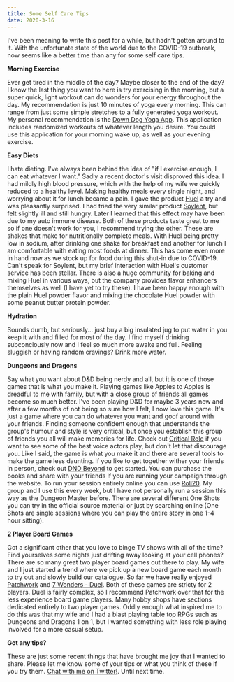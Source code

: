 ```yaml
---
title: Some Self Care Tips
date: 2020-3-16
---
```


I've been meaning to write this post for a while, but hadn't gotten around to it. With the unfortunate state of the world due to the COVID-19 outbreak, now seems like a better time than any for some self care tips.

**Morning Exercise**

Ever get tired in the middle of the day? Maybe closer to the end of the day? I know the last thing you want to here is try exercising in the morning, but a super quick, light workout can do wonders for your energy throughout the day. My recommendation is just 10 minutes of yoga every morning. This can range from just some simple stretches to a fully generated yoga workout. My personal recommendation is the [Down Dog Yoga App](https://www.downdogapp.com/). This application includes randomized workouts of whatever length you desire. You could use this application for your morning wake up, as well as your evening exercise.

**Easy Diets**

I hate dieting. I've always been behind the idea of "if I exercise enough, I can eat whatever I want." Sadly a recent doctor's visit disproved this idea. I had mildly high blood pressure, which with the help of my wife we quickly reduced to a healthy level. Making healthy meals every single night, and worrying about it for lunch became a pain. I gave the product [Huel](https://huel.com/) a try and was pleasantly surprised. I had tried the very similar product [Soylent](https://soylent.com/), but felt slightly ill and still hungry. Later I learned that this effect may have been due to my auto immune disease. Both of these products taste great to me so if one doesn't work for you, I recommend trying the other. These are shakes that make for nutritionally complete meals. With Huel being pretty low in sodium, after drinking one shake for breakfast and another for lunch I am comfortable with eating most foods at dinner. This has come even more in hand now as we stock up for food during this shut-in due to COVID-19. Can't speak for Soylent, but my brief interaction with Huel's customer service has been stellar. There is also a huge community for baking and mixing Huel in various ways, but the company provides flavor enhancers themselves as well (I have yet to try these). I have been happy enough with the plain Huel powder flavor and mixing the chocolate Huel powder with some peanut butter protein powder.

**Hydration**

Sounds dumb, but seriously... just buy a big insulated jug to put water in you keep it with and filled for most of the day. I find myself drinking subconciously now and I feel so much more awake and full. Feeling sluggish or having random cravings? Drink more water.

**Dungeons and Dragons**

Say what you want about D&D being nerdy and all, but it is one of those games that is what you make it. Playing games like Apples to Apples is dreadful to me with family, but with a close group of friends all games become so much better. I've been playing D&D for maybe 3 years now and after a few months of not being so sure how I felt, I now love this game. It's just a game where you can do whatever you want and goof around with your friends. Finding someone confident enough that understands the group's humour and style is very critical, but once you establish this group of friends you all will make memories for life. Check out [Critical Role](https://www.twitch.tv/criticalrole) if you want to see some of the best voice actors play, but don't let that discourage you. Like I said, the game is what you make it and there are several tools to make the game less daunting. If you like to get together wither your friends in person, check out [DND Beyond](https://dndbeyond.com) to get started. You can purchase the books and share with your friends if you are running your campaign through the website. To run your session entirely online you can use [Roll20](https://roll20.net). My group and I use this every week, but I have not personally run a session this way as the Dungeon Master before. There are several different One Shots you can try in the official source material or just by searching online (One Shots are single sessions where you can play the entire story in one 1-4 hour sitting).

**2 Player Board Games**

Got a significant other that you love to binge TV shows with all of the time? Find yourselves some nights just drifting away looking at your cell phones? There are so many great two player board games out there to play. My wife and I just started a trend where we pick up a new board game each month to try out and slowly build our catalogue. So far we have really enjoyed [Patchwork](https://www.amazon.com/Mayfair-Games-MFG3505-Patchwork/dp/B00RCCAPPE/ref=sr_1_1?keywords=pathwork&qid=1584491187&sr=8-1) and [7 Wonders - Duel](https://www.amazon.com/Asmodee-SEV07-7-Wonders-Duel/dp/B014DMSTXK/ref=pd_bxgy_img_3/139-8395503-1468251?_encoding=UTF8&pd_rd_i=B014DMSTXK&pd_rd_r=0a60e0ce-6ab1-4b7f-bf78-fa1793a335b6&pd_rd_w=ai4du&pd_rd_wg=eLM9j&pf_rd_p=1b7ae7c4-8437-4495-a779-460fb30ae641&pf_rd_r=5J1VJ9NSZ951MDH4975Q&psc=1&refRID=5J1VJ9NSZ951MDH4975Q). Both of these games are stricty for 2 players. Duel is fairly complex, so I recommend Patchwork over that for the less experience board game players. Many hobby shops have sections dedicated entirely to two player games. Oddly enough what inspired me to do this was that my wife and I had a blast playing table top RPGs such as Dungeons and Dragons 1 on 1, but I wanted something with less role playing involved for a more casual setup.

**Got any tips?**

These are just some recent things that have brought me joy that I wanted to share. Please let me know some of your tips or what you think of these if you try them. [Chat with me on Twitter!](https://twitter.com/shanekn0ws). Until next time.
